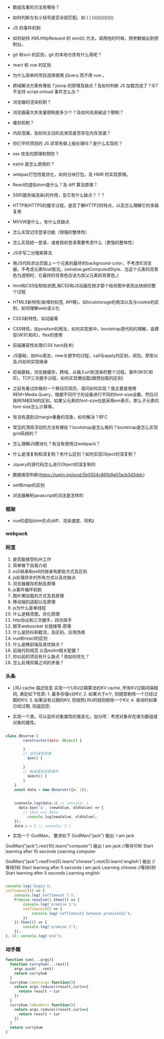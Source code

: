 + 数组去重的方法有哪些？
+ 如何判断左右小括号是否全部匹配。如 ( ( ))()((((()))))
+ JS 的事件机制
+ 如何劫持 XMLHttpRequest 的 send() 方法，调用他的时候，把参数输出到控制台。
+ git 和svn 的区别，git 的本地仓库有什么用呢？
+ react 和 vue 的区别
+ 为什么简单的项目选择使用 jQuery 而不用 vue 。
+ 跨域解决方案有哪些？jsonp 的原理及缺点？及如何判断 JS 加载完成了？IE7不支持 script.onload 事件怎么办？
+ 浏览器的渲染机制？
+ 浏览器最大并发量限制是多少个？及如何去突破这个限制？
+ 缓存机制？
+ 内存泄漏，及如何主动的去发现是否存在内存泄漏？
+ 你们平时项目的 JS 异常有做上报处理吗？是什么实现的？
+ xss 攻击的原理和预防？
+ eslint 是怎么使用的？
+ webpac打包性能优化，如何分块打包，及 HMR 的实现原理。
+ React的虚拟dom是什么？及 diff 算法原理？
+ SSR(服务端渲染)的作用，及它有什么缺点？？？

+ HTTP和HTTPS的握手过程，是否了解HTTP2的特点，以及怎么理解它的多路复用
+ MVVW是什么，有什么优缺点
+ 怎么实现记住登录功能（很强的整体性）
+ 怎么实现统一登录，或者授权登录需要考虑什么（更强的整体性）

+ JS手写二分搜索算法
+ 用JS代码求出页面上一个元素的最终的background-color，不考虑IE浏览器，不考虑元素float情况。(window.getComputedStyle、当这个元素的背景色为透明时，它最终的背景色应该为其父元素的背景色。)
+ html和CSS绘制柱状图,用CSS和JS动画在刚才那个柱状图中表现出快排的整个过程


<!-- baidu -->
<!-- https://juejin.im/post/587dab348d6d810058d87a0a -->
+ HTML5新特性(新增的标签, API等)，如localstorage的用法以及与cookie的区别，如何理解web语义化
+ CSS3新特性，如动画等
+ CSS特性，如position的用法，如何实现居中，bootstrap源代码的理解，盒模型(W3C和IE)，flex的使用
+ 前端兼容性处理(CSS hack技术)
+ JS基础，如this用法，new关键字的过程，call与apply的区别，闭包，原型以及JS如何实现继承
+ 前端基础，浏览器缓存，跨域，从输入url到渲染的整个过程，事件(W3C和IE)，TCP三次握手过程，如何实现懒加载(跟预加载的区别)
+ 之前有看过你做的一个移动页简历，请问如何实现？我主要是使用REM+Media Query，根据不同尺寸的设备进行不同的font-size设置。然后问我REM和EM的区别，如果父元素的font-size也是采用em表示，那么子元素的font-size怎么计算等。
+ 有没有遇到过margin重叠的现象，如何解决？BFC
+ 常见的清除浮动的方法有哪些？bootstrap是怎么做的？bootstrap是怎么实现grid系统的？
+ 怎么理解JS模块化？有没有使用过webpack？
+ 什么是浅复制和深复制？有什么区别？如何实现Object的深复制？
+ Jquery的源代码怎么进行Object的深复制的

+ 数据类型判断(https://juejin.im/post/5b0554c86fb9a07acb3d3ddc)

+ set和map的区别
+ 浏览器解析javascript的词法是怎样的
### 框架
+ vue的虚拟dom优点(diff、渲染速度、同构)
### webpack

### 阿里

1. 是否能接受杭州工作
2. 简单做下自我介绍
3. es5继承和es6的继承有那些方式及区别
4. js处理异步的所有方式以及优缺点
5. 浏览器缓存机制及原理
6. js事件循环机制
7. 图片懒加载的方式及其原理
8. 移动端的适配以及原理
9. js为什么是单线程
10. 什么是精灵图，优化原理
11. http协议和三次握手，四次挥手
12. 聊天websocket 长链接等 原理
13. 什么是防抖和截流，及区别，应用场景
14. vue和react的区别
15. 什么是微前端及其优缺点？
16. 前端代码规范 以及eslint相关配置？
17. 你以前的项目有什么缺点？改如何优化？
18. 怎么处理同事之间的矛盾？

### 头条
- LRU cache
描述信息
实现一个LRU过期算法的KV cache, 所有KV过期间隔相同, 满足如下性质: 1. 最多存储n对KV; 2. 如果大于n个, 则随意剔除一个已经过期的KV; 3. 如果没有过期的KV, 则按照LRU的规则剔除一个KV; 4. 查询时如果已经过期, 则返回空;



-  实现一个类，可以监听对象属性的值变化。加分项：考虑对象存在值为数组或对象的属性。
```js

class Observe {
        constructor(data: Object) {

        }
        // 监听属性变更
          $on() {

        }
        // 触发属性变更事件
          $emit() {
        }
    }
    const data = new Observer({a: 1});
        
      
    coonsole.log(data.a) // console: 1
      data.$on('a', (newValue, oldValue) => {
        // this === data
          console.log(newValue, oldValue);
    });
    data.a = 2 // console: 2 1
```

- 实现一个 GodMan， 要求如下 GodMan("jack") 
 输出: I am jack 

GodMan("jack").rest(10).learn("computer")
 输出
 I am jack 
 //等待10秒 
Start learning after 10 seconds 
 Learning computer 

GodMan("jack").restFirst(5).learn("chinese").rest(5).learn('english') 
 输出 
 //等待5秒 
 Start learning after 5 seconds 
 I am jack
 Learning chinese 
 //等待5秒 
Start learning after 5 seconds 
 Learning english


```js

console.log('begin');
setTimeout(() => {
    console.log('setTimeout 1');
    Promise.resolve().then(() => {
        console.log('promise 1');
        setTimeout(() => {
            console.log('setTimeout2 between promise1&2');
        })
    }).then(() => {
        console.log('promise 2');
    });
}, 0); console.log('end');
```
### 动手题
<!-- 实现sum(1,2,3)==sum(1)(2)(3) -->

```js
function sum(...args){
  function currySum(...rest){
    args.push(...rest)
    return currySum
  }
  currySum.toString= function(){ 
    return args.reduce((result,cur)=>{
      return result + cur
    })
  }
  currySum.toNumber= function(){ 
    return args.reduce((result,cur)=>{
      return result + cur
    })
  }
  return currySum
}
```